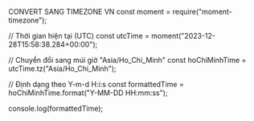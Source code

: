 CONVERT SANG TIMEZONE VN
const moment = require("moment-timezone");

// Thời gian hiện tại (UTC)
const utcTime = moment("2023-12-28T15:58:38.284+00:00");

// Chuyển đổi sang múi giờ "Asia/Ho_Chi_Minh"
const hoChiMinhTime = utcTime.tz("Asia/Ho_Chi_Minh");

// Định dạng theo Y-m-d H:i:s
const formattedTime = hoChiMinhTime.format("Y-MM-DD HH:mm:ss");

console.log(formattedTime);
